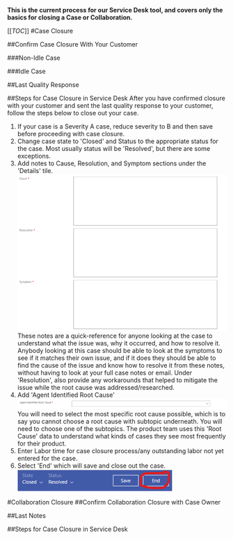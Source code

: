 **This is the current process for our Service Desk tool, and covers only the basics for closing a Case or Collaboration.**

[[_TOC_]]
#Case Closure

##Confirm Case Closure With Your Customer

###Non-Idle Case

###Idle Case

##Last Quality Response  

##Steps for Case Closure in Service Desk
After you have confirmed closure with your customer and sent the last quality response to your customer, follow the steps below to close out your case.

1. If your case is a Severity A case, reduce severity to B and then save before proceeding with case closure.
2. Change case state to 'Closed' and Status to the appropriate status for the case. Most usually status will be 'Resolved', but there are some exceptions.
3. Add notes to Cause, Resolution, and Symptom sections under the 'Details' tile.
![image.png](/.attachments/image-a8281a0f-f892-4a16-b3ed-8953ed5338cb.png)
These notes are a quick-reference for anyone looking at the case to understand what the issue was, why it occurred, and how to resolve it. 
Anybody looking at this case should be able to look at the symptoms to see if it matches their own issue, and if it does they should be able to find the cause of the issue and know how to resolve it from these notes, without having to look at your full case notes or email.
Under 'Resolution', also provide any workarounds that helped to mitigate the issue while the root cause was addressed/researched.
4. Add 'Agent Identified Root Cause'
![image.png](/.attachments/image-2b7e9233-e796-4d28-b371-8db4b8e6bdd4.png)
You will need to select the most specific root cause possible, which is to say you cannot choose a root cause with subtopic underneath. You will need to choose one of the subtopics.
The product team uses this 'Root Cause' data to understand what kinds of cases they see most frequently for their product.
5. Enter Labor time for case closure process/any outstanding labor not yet entered for the case.
6. Select 'End' which will save and close out the case.
![image.png](/.attachments/image-bec87edc-28d3-4f1f-bfd6-e4fe8452c731.png)

#Collaboration Closure
##Confirm Collaboration Closure with Case Owner

##Last Notes

##Steps for Case Closure in Service Desk